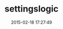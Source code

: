 ---
layout: post
title:  "settingslogic"
repo:   "binarylogic/settingslogic"
date:   2015-02-18 17:27:49
gemurl: http://github.com/binarylogic/settingslogic
---